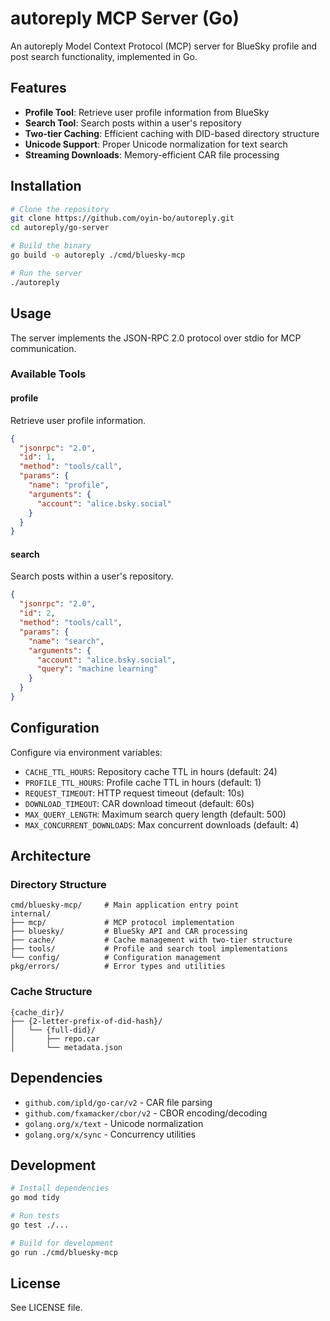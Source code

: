 # autoreply MCP Server (Go)

An autoreply Model Context Protocol (MCP) server for BlueSky profile and post search functionality, implemented in Go.

## Features

- **Profile Tool**: Retrieve user profile information from BlueSky
- **Search Tool**: Search posts within a user's repository
- **Two-tier Caching**: Efficient caching with DID-based directory structure
- **Unicode Support**: Proper Unicode normalization for text search
- **Streaming Downloads**: Memory-efficient CAR file processing

## Installation

```bash
# Clone the repository
git clone https://github.com/oyin-bo/autoreply.git
cd autoreply/go-server

# Build the binary
go build -o autoreply ./cmd/bluesky-mcp

# Run the server
./autoreply
```

## Usage

The server implements the JSON-RPC 2.0 protocol over stdio for MCP communication.

### Available Tools

#### profile
Retrieve user profile information.

```json
{
  "jsonrpc": "2.0",
  "id": 1,
  "method": "tools/call",
  "params": {
    "name": "profile",
    "arguments": {
      "account": "alice.bsky.social"
    }
  }
}
```

#### search
Search posts within a user's repository.

```json
{
  "jsonrpc": "2.0",
  "id": 2,
  "method": "tools/call", 
  "params": {
    "name": "search",
    "arguments": {
      "account": "alice.bsky.social",
      "query": "machine learning"
    }
  }
}
```

## Configuration

Configure via environment variables:

- `CACHE_TTL_HOURS`: Repository cache TTL in hours (default: 24)
- `PROFILE_TTL_HOURS`: Profile cache TTL in hours (default: 1)
- `REQUEST_TIMEOUT`: HTTP request timeout (default: 10s)
- `DOWNLOAD_TIMEOUT`: CAR download timeout (default: 60s)
- `MAX_QUERY_LENGTH`: Maximum search query length (default: 500)
- `MAX_CONCURRENT_DOWNLOADS`: Max concurrent downloads (default: 4)

## Architecture

### Directory Structure
```
cmd/bluesky-mcp/     # Main application entry point
internal/
├── mcp/             # MCP protocol implementation
├── bluesky/         # BlueSky API and CAR processing
├── cache/           # Cache management with two-tier structure
├── tools/           # Profile and search tool implementations
└── config/          # Configuration management
pkg/errors/          # Error types and utilities
```

### Cache Structure
```
{cache_dir}/
├── {2-letter-prefix-of-did-hash}/
│   └── {full-did}/
│       ├── repo.car
│       └── metadata.json
```

## Dependencies

- `github.com/ipld/go-car/v2` - CAR file parsing
- `github.com/fxamacker/cbor/v2` - CBOR encoding/decoding
- `golang.org/x/text` - Unicode normalization
- `golang.org/x/sync` - Concurrency utilities

## Development

```bash
# Install dependencies
go mod tidy

# Run tests
go test ./...

# Build for development
go run ./cmd/bluesky-mcp
```

## License

See LICENSE file.
